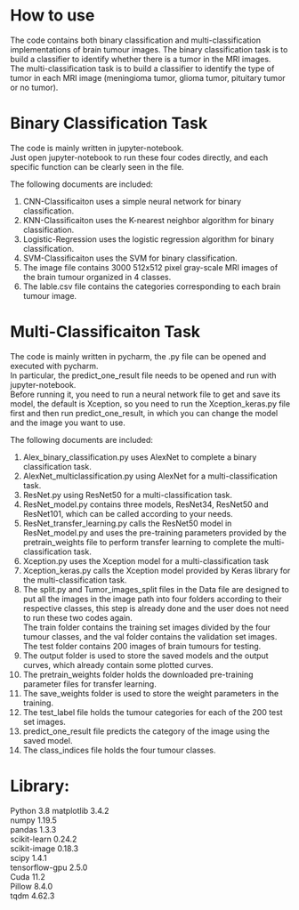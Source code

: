 # How to use
The code contains both binary classification and multi-classification implementations of brain tumour images.
The binary classification task is to build a classifier to identify whether there is a tumor in the MRI images.  
The multi-classification task is to build a classifier to identify the type of tumor in each MRI image (meningioma tumor, glioma tumor, pituitary tumor or no tumor). 

# Binary Classification Task 
The code is mainly written in jupyter-notebook.  
Just open jupyter-notebook to run these four codes directly, and each specific function can be clearly seen in the file.  

The following documents are included:
1. CNN-Classificaiton uses a simple neural network for binary classification.    
2. KNN-Classificaiton uses the K-nearest neighbor algorithm for binary classification.    
3. Logistic-Regression uses the logistic regression algorithm for binary classification.    
4. SVM-Classificaiton uses the SVM for binary classification.  
5. The image file contains 3000 512x512 pixel gray-scale MRI images of the brain tumour organized in 4 classes.   
6. The lable.csv file contains the categories corresponding to each brain tumour image.

# Multi-Classificaiton Task
The code is mainly written in pycharm, the .py file can be opened and executed with pycharm.  
In particular, the predict_one_result file needs to be opened and run with jupyter-notebook.   
Before running it, you need to run a neural network file to get and save its model, the default is Xception, so you need to run the Xception_keras.py file first and then run predict_one_result, in which you can change the model and the image you want to use.

The following documents are included:  
1. Alex_binary_classification.py uses AlexNet to complete a binary classification task.  
2. AlexNet_multiclassification.py using AlexNet for a multi-classification task.  
3. ResNet.py using ResNet50 for a multi-classification task.    
4. ResNet_model.py contains three models, ResNet34, ResNet50 and ResNet101, which can be called according to your needs.  
5. ResNet_transfer_learning.py calls the ResNet50 model in ResNet_model.py and uses the pre-training parameters provided by the pretrain_weights file to perform transfer            learning to complete the multi-classification task.   
6. Xception.py uses the Xception model for a multi-classification task  
7. Xception_keras.py calls the Xception model provided by Keras library for the multi-classification task.  
8. The split.py and Tumor_images_split files in the Data file are designed to put all the images in the image path into four folders according to their respective classes, this    step is already done and the user does not need to run these two codes again.  
   The train folder contains the training set images divided by the four tumour classes, and the val folder contains the validation set images.
   The test folder contains 200 images of brain tumours for testing.  
9. The output folder is used to store the saved models and the output curves, which already contain some plotted curves.  
10. The pretrain_weights folder holds the downloaded pre-training parameter files for transfer learning.  
11. The save_weights folder is used to store the weight parameters in the training.  
12. The test_label file holds the tumour categories for each of the 200 test set images.  
13. predict_one_result file predicts the category of the image using the saved model.  
14. The class_indices file holds the four tumour classes.

# Library:
Python                   3.8
matplotlib               3.4.2  
numpy                    1.19.5  
pandas                   1.3.3  
scikit-learn             0.24.2  
scikit-image             0.18.3  
scipy                    1.4.1  
tensorflow-gpu           2.5.0  
Cuda                     11.2  
Pillow                   8.4.0  
tqdm                     4.62.3
